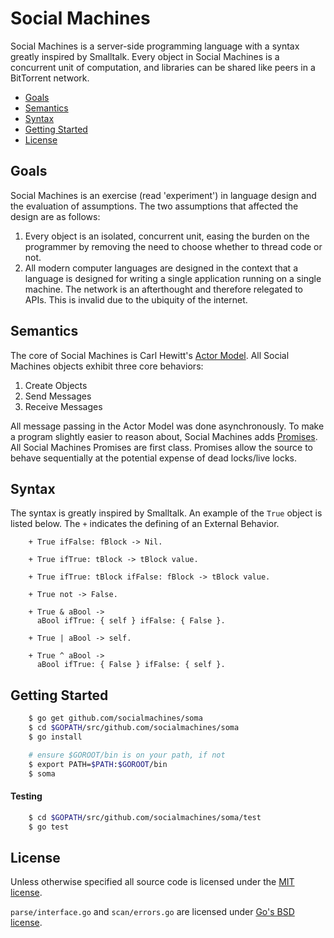 # Social Machines
Social Machines is a server-side programming language with a syntax greatly inspired by Smalltalk. Every object in Social Machines is a concurrent unit of computation, and libraries can be shared like peers in a BitTorrent network.

 * [Goals](#goals)
 * [Semantics](#semantics)
 * [Syntax](#syntax)
 * [Getting Started](#getting-started)
 * [License](#license)

## Goals
Social Machines is an exercise (read 'experiment') in language design and the evaluation of assumptions. The two assumptions that affected the design are as follows:

1. Every object is an isolated, concurrent unit, easing the burden on the programmer by removing the need to choose whether to thread code or not.
2. All modern computer languages are designed in the context that a language is designed for writing a single application running on a single machine. The network is an afterthought and therefore relegated to APIs. This is invalid due to the ubiquity of the internet.

## Semantics
The core of Social Machines is Carl Hewitt's [Actor Model](https://en.wikipedia.org/wiki/Actor_model). All Social Machines objects exhibit three core behaviors:

1. Create Objects
2. Send Messages
3. Receive Messages

All message passing in the Actor Model was done asynchronously. To make a program slightly easier to reason about, Social Machines adds [Promises](https://en.wikipedia.org/wiki/Futures_and_promises). All Social Machines Promises are first class.  Promises allow the source to behave sequentially at the potential expense of dead locks/live locks.

## Syntax
The syntax is greatly inspired by Smalltalk.  An example of the ```True``` object is listed below. The ```+``` indicates the defining of an External Behavior.
```smalltalk
    + True ifFalse: fBlock -> Nil.

    + True ifTrue: tBlock -> tBlock value.

    + True ifTrue: tBlock ifFalse: fBlock -> tBlock value.

    + True not -> False.

    + True & aBool ->
      aBool ifTrue: { self } ifFalse: { False }.

    + True | aBool -> self.

    + True ^ aBool ->
      aBool ifTrue: { False } ifFalse: { self }.
```
## Getting Started
```bash
    $ go get github.com/socialmachines/soma
    $ cd $GOPATH/src/github.com/socialmachines/soma
    $ go install

    # ensure $GOROOT/bin is on your path, if not
    $ export PATH=$PATH:$GOROOT/bin
    $ soma
```

#### Testing
```bash
    $ cd $GOPATH/src/github.com/socialmachines/soma/test
    $ go test
```

## License
Unless otherwise specified all source code is licensed under the [MIT license](https://github.com/socialmachines/soma/tree/master/MIT).

`parse/interface.go` and `scan/errors.go` are licensed under [Go's BSD license](https://golang.org/LICENSE).
